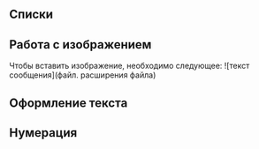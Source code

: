 ## Списки

## Работа с изображением
Чтобы вставить изображение, необходимо следующее:
![текст сообщения](файл. расширения файла)
## Оформление текста

## Нумерация
